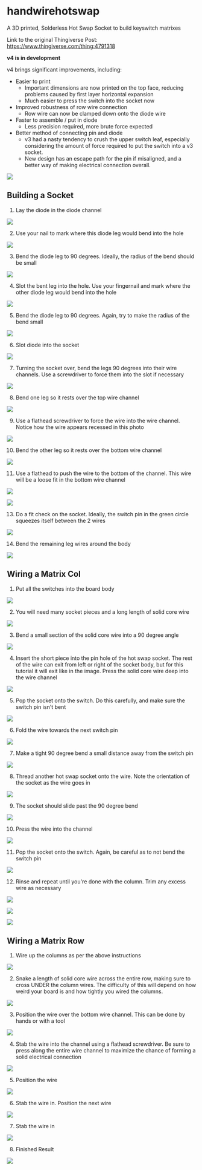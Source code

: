 # handwirehotswap
A 3D printed, Solderless Hot Swap Socket to build keyswitch matrixes

Link to the original Thingiverse Post: https://www.thingiverse.com/thing:4791318

**v4 is in development**

v4 brings significant improvements, including:
- Easier to print
  - Important dimensions are now printed on the top face, reducing problems caused by first layer horizontal expansion
  - Much easier to press the switch into the socket now
- Improved robustness of row wire connection
  - Row wire can now be clamped down onto the diode wire
- Faster to assemble / put in diode
  - Less precision required, more brute force expected
- Better method of connecting pin and diode
  - v3 had a nasty tendency to crush the upper switch leaf, especially considering the amount of force required to put the switch into a v3 socket.
  - New design has an escape path for the pin if misaligned, and a better way of making electrical connection overall.

![](img/v4/1.jpg)

## Building a Socket

1. Lay the diode in the diode channel

![](img/socket/1.jpg)

2. Use your nail to mark where this diode leg would bend into the hole

![](img/socket/2.jpg)

3. Bend the diode leg to 90 degrees. Ideally, the radius of the bend should be small

![](img/socket/3.jpg)

4. Slot the bent leg into the hole. Use your fingernail and mark where the other diode leg would bend into the hole

![](img/socket/4.jpg)

5. Bend the diode leg to 90 degrees. Again, try to make the radius of the bend small

![](img/socket/5.jpg)

6. Slot diode into the socket

![](img/socket/6.jpg)

7. Turning the socket over, bend the legs 90 degrees into their wire channels. Use a screwdriver to force them into the slot if necessary

![](img/socket/7.jpg)

8. Bend one leg so it rests over the top wire channel

![](img/socket/8.jpg)

9. Use a flathead screwdriver to force the wire into the wire channel. Notice how the wire appears recessed in this photo

![](img/socket/9.jpg)

10. Bend the other leg so it rests over the bottom wire channel

![](img/socket/10.jpg)

11. Use a flathead to push the wire to the bottom of the channel. This wire will be a loose fit in the bottom wire channel

![](img/socket/11.jpg)

![](img/socket/12.jpg)

13. Do a fit check on the socket. Ideally, the switch pin in the green circle squeezes itself between the 2 wires

![](img/socket/13.jpg)

14. Bend the remaining leg wires around the body

![](img/socket/14.jpg)


## Wiring a Matrix Col

1. Put all the switches into the board body

![](img/matrix/col/0.jpg)

2. You will need many socket pieces and a long length of solid core wire

![](img/matrix/col/1.jpg)

3. Bend a small section of the solid core wire into a 90 degree angle

![](img/matrix/col/2.jpg)

4. Insert the short piece into the pin hole of the hot swap socket. The rest of the wire can exit from left or right of the socket body, but for this tutorial it will exit like in the image. Press the solid core wire deep into the wire channel

![](img/matrix/col/3.jpg)

5. Pop the socket onto the switch. Do this carefully, and make sure the switch pin isn't bent

![](img/matrix/col/4.jpg)

6. Fold the wire towards the next switch pin

![](img/matrix/col/5.jpg)

7. Make a tight 90 degree bend a small distance away from the switch pin

![](img/matrix/col/6.jpg)

8. Thread another hot swap socket onto the wire. Note the orientation of the socket as the wire goes in

![](img/matrix/col/7.jpg)

9. The socket should slide past the 90 degree bend

![](img/matrix/col/8.jpg)

10. Press the wire into the channel

![](img/matrix/col/9.jpg)

11. Pop the socket onto the switch. Again, be careful as to not bend the switch pin

![](img/matrix/col/10.jpg)

12. Rinse and repeat until you're done with the column. Trim any excess wire as necessary

![](img/matrix/col/11.jpg)

![](img/matrix/col/12.jpg)

![](img/matrix/col/13.jpg)

## Wiring a Matrix Row

1. Wire up the columns as per the above instructions

![](img/matrix/row/0.jpg)

2. Snake a length of solid core wire across the entire row, making sure to cross UNDER the column wires. The difficulty of this will depend on how weird your board is and how tightly you wired the columns.

![](img/matrix/row/1.jpg)

3. Position the wire over the bottom wire channel. This can be done by hands or with a tool

![](img/matrix/row/2.jpg)

4. Stab the wire into the channel using a flathead screwdriver. Be sure to press along the entire wire channel to maximize the chance of forming a solid electrical connection

![](img/matrix/row/3.jpg)

5. Position the wire

![](img/matrix/row/4.jpg)

6. Stab the wire in. Position the next wire

![](img/matrix/row/5.jpg)

7. Stab the wire in

![](img/matrix/row/6.jpg)

8. Finished Result

![](img/matrix/row/7.jpg)
